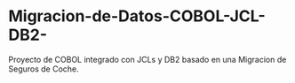 # Migracion-de-Datos-COBOL-JCL-DB2-
Proyecto de COBOL integrado con JCLs y DB2 basado en una Migracion de Seguros de Coche.

